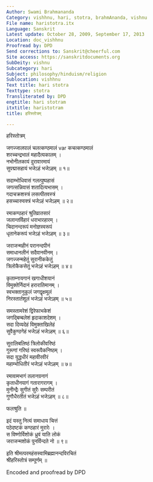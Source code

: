 ```yaml
---
Author: Swami Brahmananda
Category: vishhnu, hari, stotra, brahmAnanda, vishnu
File name: haristotra.itx
Language: Sanskrit
Latest update: October 28, 2009, September 17, 2013
Location: doc_vishhnu
Proofread by: DPD
Send corrections to: Sanskrit@cheerful.com
Site access: https://sanskritdocuments.org
SubDeity: vishnu
Subcategory: hari
Subject: philosophy/hinduism/religion
Sublocation: vishhnu
Text title: hari stotra
Texttype: stotra
Transliterated by: DPD
engtitle: hari stotram
itxtitle: haristotram
title: हरिस्तोत्रम्

---
```

  
 हरिस्तोत्रम्   
  
जगज्जालपालं चलत्कण्ठमालं var  कचत्कण्ठमालं  
शरच्चन्द्रभालं महादैत्यकालम् ।  
नभोनीलकायं दुरावारमायं  
सुपद्मासहायं भजेऽहं भजेऽहम् ॥ १॥  
  
सदाम्भोधिवासं गलत्पुष्पहासं  
जगत्सन्निवासं शतादित्यभासम् ।  
गदाचक्रशस्त्रं लसत्पीतवस्त्रं  
हसच्चारुवक्त्रं भजेऽहं भजेऽहम् ॥ २॥  
  
रमाकण्ठहारं श्रुतिव्रातसारं  
जलान्तर्विहारं धराभारहारम् ।  
चिदानन्दरूपं मनोज्ञस्वरूपं  
धृतानेकरूपं भजेऽहं भजेऽहम् ॥ ३॥  
  
जराजन्महीनं परानन्दपीनं  
समाधानलीनं सदैवानवीनम् ।  
जगज्जन्महेतुं सुरानीककेतुं  
त्रिलोकैकसेतुं भजेऽहं भजेऽहम् ॥ ४॥  
  
कृताम्नायगानं खगाधीशयानं  
विमुक्तेर्निदानं हरारातिमानम् ।  
स्वभक्तानुकूलं जगद्वृक्षमूलं  
निरस्तार्तशूलं भजेऽहं भजेऽहम् ॥ ५॥  
  
समस्तामरेशं द्विरेफाभकेशं  
जगद्बिम्बलेशं हृदाकाशदेशम् ।  
सदा दिव्यदेहं विमुक्ताखिलेहं  
सुवैकुण्ठगेहं भजेऽहं भजेऽहम् ॥ ६॥  
  
सुरालिबलिष्ठं त्रिलोकीवरिष्ठं  
गुरूणां गरिष्ठं स्वरूपैकनिष्ठम् ।  
सदा युद्धधीरं महावीरवीरं  
महाम्भोधितीरं भजेऽहं भजेऽहम् ॥ ७॥  
  
रमावामभागं तलानग्रनागं  
कृताधीनयागं गतारागरागम् ।  
मुनीन्द्रैः सुगीतं सुरैः सम्परीतं  
गुणौधैरतीतं भजेऽहं भजेऽहम् ॥ ८॥  
  
फलश्रुति ॥  
  
इदं यस्तु नित्यं समाधाय चित्तं  
पठेदष्टकं कण्ठहारं मुरारेः ।  
स विष्णोर्विशोकं ध्रुवं याति लोकं  
जराजन्मशोकं पुनर्विन्दते नो ॥ ९॥  
  
इति  श्रीमत्परमहंसस्वामिब्रह्मानन्दविरचितं  
श्रीहरिस्तोत्रं सम्पूर्णम् ॥  
  
  
Encoded and proofread by DPD  
  
